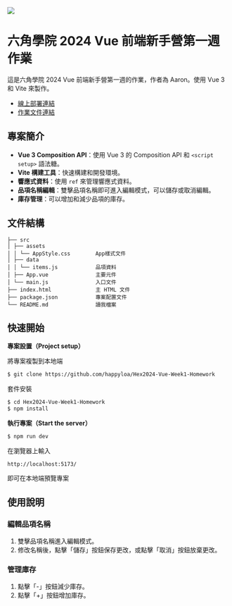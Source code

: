 ![](https://i.imgur.com/LPpcfoJ.png)

# 六角學院 2024 Vue 前端新手營第一週作業

這是六角學院 2024 Vue 前端新手營第一週的作業，作者為 Aaron。使用 Vue 3 和 Vite 來製作。

- [線上部署連結](https://hex2024-vue-homework1.worksbyaaron.com/)
- [作業文件連結](https://hackmd.io/O77_fHkGRnm8rPpMcOhh4g)

## 專案簡介

- **Vue 3 Composition API**：使用 Vue 3 的 Composition API 和 `<script setup>` 語法糖。
- **Vite 構建工具**：快速構建和開發環境。
- **響應式資料**：使用 `ref` 來管理響應式資料。
- **品項名稱編輯**：雙擊品項名稱即可進入編輯模式，可以儲存或取消編輯。
- **庫存管理**：可以增加和減少品項的庫存。

## 文件結構

```
├── src
│ ├── assets
│ │ └── AppStyle.css        App樣式文件
│ ├── data
│ │ └── items.js            品項資料
│ ├── App.vue               主要元件
│ └── main.js               入口文件
├── index.html              主 HTML 文件
├── package.json            專案配置文件
└── README.md               讀我檔案
```

## 快速開始

**專案設置（Project setup）**

將專案複製到本地端

```sh
$ git clone https://github.com/happyloa/Hex2024-Vue-Week1-Homework
```

套件安裝

```sh
$ cd Hex2024-Vue-Week1-Homework
$ npm install
```

**執行專案（Start the server）**

```sh
$ npm run dev
```

在瀏覽器上輸入

```
http://localhost:5173/
```

即可在本地端預覽專案

## 使用說明

### 編輯品項名稱

1.  雙擊品項名稱進入編輯模式。
2.  修改名稱後，點擊「儲存」按鈕保存更改，或點擊「取消」按鈕放棄更改。

### 管理庫存

1.  點擊「-」按鈕減少庫存。
2.  點擊「+」按鈕增加庫存。
